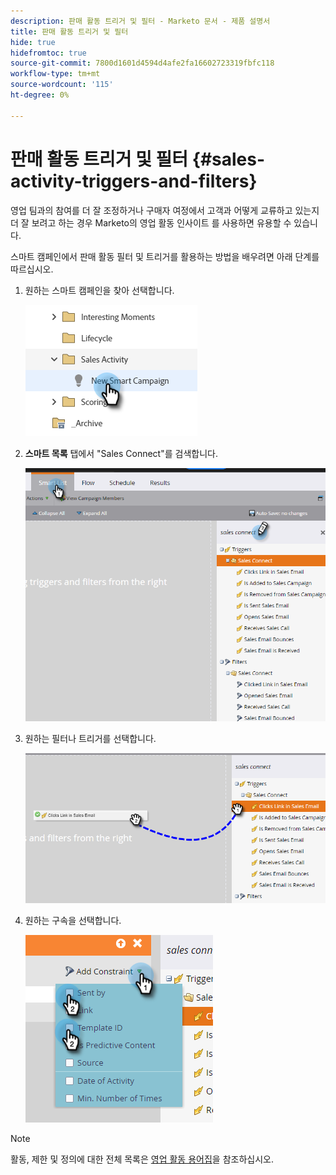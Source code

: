 ```yaml
---
description: 판매 활동 트리거 및 필터 - Marketo 문서 - 제품 설명서
title: 판매 활동 트리거 및 필터
hide: true
hidefromtoc: true
source-git-commit: 7800d1601d4594d4afe2fa16602723319fbfc118
workflow-type: tm+mt
source-wordcount: '115'
ht-degree: 0%

---
```


# 판매 활동 트리거 및 필터 {#sales-activity-triggers-and-filters}

영업 팀과의 참여를 더 잘 조정하거나 구매자 여정에서 고객과 어떻게 교류하고 있는지 더 잘 보려고 하는 경우 Marketo의 영업 활동 인사이트 를 사용하면 유용할 수 있습니다.

스마트 캠페인에서 판매 활동 필터 및 트리거를 활용하는 방법을 배우려면 아래 단계를 따르십시오.

1. 원하는 스마트 캠페인을 찾아 선택합니다.

   ![](assets/sales-activity-triggers-and-filters-1.png)

1. **스마트 목록** 탭에서 &quot;Sales Connect&quot;를 검색합니다.

   ![](assets/sales-activity-triggers-and-filters-2.png)

1. 원하는 필터나 트리거를 선택합니다.

   ![](assets/sales-activity-triggers-and-filters-3.png)

1. 원하는 구속을 선택합니다.

   ![](assets/sales-activity-triggers-and-filters-4.png)

>[!NOTE]
>
>활동, 제한 및 정의에 대한 전체 목록은 [영업 활동 용어집](/help/marketo/product-docs/marketo-sales-connect/marketo/sales-activity-glossary.md)을 참조하십시오.
